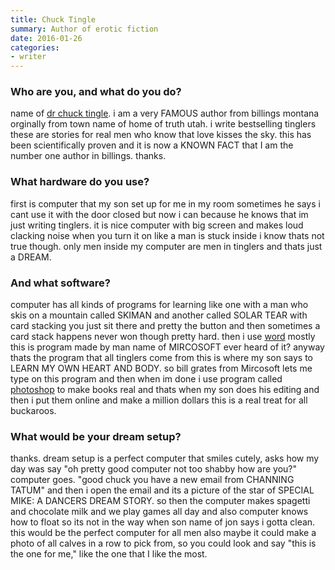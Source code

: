 ```yaml
---
title: Chuck Tingle
summary: Author of erotic fiction
date: 2016-01-26
categories:
- writer
---
```


### Who are you, and what do you do?

name of [dr chuck tingle](http://www.chucktingle.com/ "Chuck's website."). i am a very FAMOUS author from billings montana orginally from town name of home of truth utah. i write bestselling tinglers these are stories for real men who know that love kisses the sky. this has been scientifically proven and it is now a KNOWN FACT that I am the number one author in billings. thanks.

### What hardware do you use?

first is computer that my son set up for me in my room sometimes he says i cant use it with the door closed but now i can because he knows that im just writing tinglers. it is nice computer with big screen and makes loud clacking noise when you turn it on like a man is stuck inside i know thats not true though. only men inside my computer are men in tinglers and thats just a DREAM.

### And what software?

computer has all kinds of programs for learning like one with a man who skis on a mountain called SKIMAN and another called SOLAR TEAR with card stacking you just sit there and pretty the button and then sometimes a card stack happens never won though pretty hard. then i use [word][] mostly this is program made by man name of MIRCOSOFT ever heard of it? anyway thats the program that all tinglers come from this is where my son says to LEARN MY OWN HEART AND BODY. so bill grates from Mircosoft lets me type on this program and then when im done i use program called [photoshop][] to make books real and thats when my son does his editing and then i put them online and make a million dollars this is a real treat for all buckaroos.

### What would be your dream setup?

thanks. dream setup is a perfect computer that smiles cutely, asks how my day was say "oh pretty good computer not too shabby how are you?" computer goes. "good chuck you have a new email from CHANNING TATUM" and then i open the email and its a picture of the star of SPECIAL MIKE: A DANCERS DREAM STORY. so then the computer makes spagetti and chocolate milk and we play games all day and also computer knows how to float so its not in the way when son name of jon says i gotta clean. this would be the perfect computer for all men also maybe it could make a photo of all calves in a row to pick from, so you could look and say "this is the one for me," like the one that I like the most.

[photoshop]: https://www.adobe.com/products/photoshop.html "A bitmap image editor."
[word]: https://www.microsoft.com/en-us/microsoft-365/word "A document editor."
